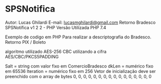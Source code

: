# SPSNotifica
Autor: Lucas Ghilardi
E-mail: lucasmghilardi@gmail.com
Retorno Bradesco SPSNotifica v1 2 2 - PHP
Versão Utilizada PHP 7.4

Exemplo de codigo em PHP Para realizar a descriptografia do Bradesco. 
Retorno PIX / Boleto 

algoritmo utilizado AES-256 CBC utilizando a cifra AES/CBC/PKCS5PADDING


Salt = string com valor fixo em ComercioBradesco
dkLen = numérico fixo em 65536
Iteration = numérico fixo em 256
Vetor de inicialização deve ser preenchido com o array de bytes 0, 0, 0, 0, 0, 0, 0, 0, 0, 0, 0, 0, 0, 0, 0, 0



